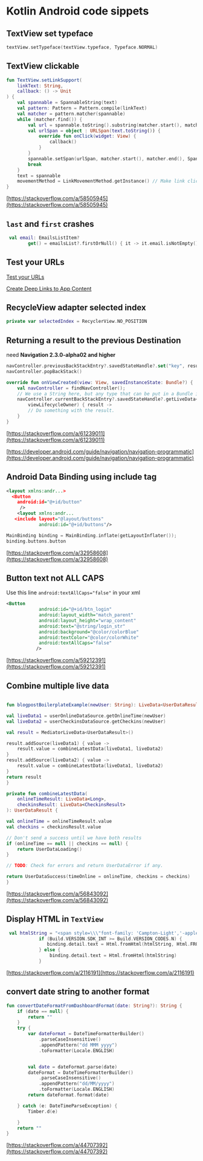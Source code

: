 # Kotlin Android code sippets

## TextView set typeface

```kotlin
textView.setTypeface(textView.typeface, Typeface.NORMAL)
```

## TextView clickable

```kotlin
fun TextView.setLinkSupport(
    linkText: String,
    callback: () -> Unit
) {
    val spannable = SpannableString(text)
    val pattern: Pattern = Pattern.compile(linkText)
    val matcher = pattern.matcher(spannable)
    while (matcher.find()) {
        val url = spannable.toString().substring(matcher.start(), matcher.end())
        val urlSpan = object : URLSpan(text.toString()) {
            override fun onClick(widget: View) {
                callback()
            }
        }
        spannable.setSpan(urlSpan, matcher.start(), matcher.end(), Spanned.SPAN_EXCLUSIVE_EXCLUSIVE)
        break
    }
    text = spannable
    movementMethod = LinkMovementMethod.getInstance() // Make link clickable
}
```

[https://stackoverflow.com/a/58505945](https://stackoverflow.com/a/58505945)

## `last` and `first` crashes

```kotlin
 val email: EmailsListItem?
        get() = emailsList?.firstOrNull() { it -> it.email.isNotEmpty() }
```

## Test your URLs

[Test your URLs](https://firebase.google.com/docs/app-indexing/android/test)

[Create Deep Links to App Content](https://developer.android.com/training/app-links/deep-linking)

## RecycleView adapter selected index

```kotlin
private var selectedIndex = RecyclerView.NO_POSITION
```

## Returning a result to the previous Destination

need **Navigation 2.3.0-alpha02 and higher**

```kotlin
navController.previousBackStackEntry?.savedStateHandle?.set("key", result)
navController.popBackStack()

override fun onViewCreated(view: View, savedInstanceState: Bundle?) {
    val navController = findNavController();
    // We use a String here, but any type that can be put in a Bundle is supported
    navController.currentBackStackEntry?.savedStateHandle?.getLiveData<String>("key")?.observe(
        viewLifecycleOwner) { result ->
        // Do something with the result.
    }
}
```

[https://stackoverflow.com/a/61239011](https://stackoverflow.com/a/61239011)

[https://developer.android.com/guide/navigation/navigation-programmatic](https://developer.android.com/guide/navigation/navigation-programmatic)

## Android Data Binding using include tag

```xml
<layout xmlns:andr...>
  <Button
    android:id="@+id/button"
     />
    <layout xmlns:andr...
   <include layout="@layout/buttons"
            android:id="@+id/buttons"/>
```

```kotlin
MainBinding binding = MainBinding.inflate(getLayoutInflater());
binding.buttons.button
```

[https://stackoverflow.com/a/32958608](https://stackoverflow.com/a/32958608)

## Button text not ALL CAPS

Use this line `android:textAllCaps="false"` in your xml

```xml
<Button
            android:id="@+id/btn_login"
            android:layout_width="match_parent"
            android:layout_height="wrap_content"
            android:text="@string/login_str"
            android:background="@color/colorBlue"
            android:textColor="@color/colorWhite"
            android:textAllCaps="false"
           />
```

[https://stackoverflow.com/a/59212391](https://stackoverflow.com/a/59212391)

## Combine multiple live data

```kotlin

fun blogpostBoilerplateExample(newUser: String): LiveData<UserDataResult> {

val liveData1 = userOnlineDataSource.getOnlineTime(newUser)
val liveData2 = userCheckinsDataSource.getCheckins(newUser)

val result = MediatorLiveData<UserDataResult>()

result.addSource(liveData1) { value ->
    result.value = combineLatestData(liveData1, liveData2)
}
result.addSource(liveData2) { value ->
    result.value = combineLatestData(liveData1, liveData2)
}
return result
}

private fun combineLatestData(
    onlineTimeResult: LiveData<Long>,
    checkinsResult: LiveData<CheckinsResult>
): UserDataResult {

val onlineTime = onlineTimeResult.value
val checkins = checkinsResult.value

// Don't send a success until we have both results
if (onlineTime == null || checkins == null) {
    return UserDataLoading()
}

// TODO: Check for errors and return UserDataError if any.

return UserDataSuccess(timeOnline = onlineTime, checkins = checkins)
}
```

[https://stackoverflow.com/a/56843092](https://stackoverflow.com/a/56843092)

## Display HTML in `TextView`

```kotlin
 val htmlString = "<span style=\\\"font-family: 'Campton-Light','-apple-system', 'HelveticaNeue'; color: '#000000';font-size: \\(16)\\\">${item.text}</span>"
            if (Build.VERSION.SDK_INT >= Build.VERSION_CODES.N) {
               binding.detail.text = Html.fromHtml(htmlString, Html.FROM_HTML_MODE_COMPACT)
            } else {
                binding.detail.text = Html.fromHtml(htmlString)
            }
```

[https://stackoverflow.com/a/2116191](https://stackoverflow.com/a/2116191)

## convert date string to another format

```kotlin
fun convertDateFormatFromDashboardFormat(date: String?): String {
    if (date == null) {
        return ""
    }
    try {
        var dateFormat = DateTimeFormatterBuilder()
            .parseCaseInsensitive()
            .appendPattern("dd MMM yyyy")
            .toFormatter(Locale.ENGLISH)


        val date = dateFormat.parse(date)
        dateFormat = DateTimeFormatterBuilder()
            .parseCaseInsensitive()
            .appendPattern("dd/MM/yyyy")
            .toFormatter(Locale.ENGLISH)
        return dateFormat.format(date)

    } catch (e: DateTimeParseException) {
        Timber.d(e)

    }
    return ""
}
```

[https://stackoverflow.com/a/44707392](https://stackoverflow.com/a/44707392)

